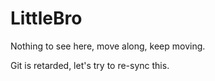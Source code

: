 # LittleBro
Nothing to see here, move along, keep moving.

Git is retarded, let's try to re-sync this.